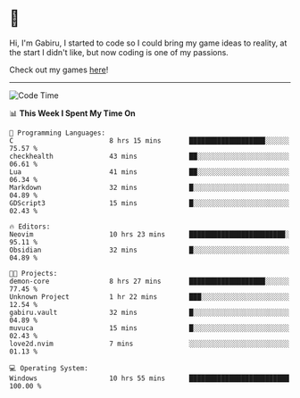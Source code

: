 # 🐀

Hi, I'm Gabiru, I started to code so I could bring my game ideas to reality, at the start I didn't like, but now coding is one of my passions.

Check out my games [here](https://gabiru.art/projetos/)!

---

<!--START_SECTION:waka-->
![Code Time](http://img.shields.io/badge/Code%20Time-445%20hrs%2059%20mins-blue)

📊 **This Week I Spent My Time On** 

```text
💬 Programming Languages: 
C                        8 hrs 15 mins       ███████████████████░░░░░░   75.57 % 
checkhealth              43 mins             ██░░░░░░░░░░░░░░░░░░░░░░░   06.61 % 
Lua                      41 mins             ██░░░░░░░░░░░░░░░░░░░░░░░   06.34 % 
Markdown                 32 mins             █░░░░░░░░░░░░░░░░░░░░░░░░   04.89 % 
GDScript3                15 mins             █░░░░░░░░░░░░░░░░░░░░░░░░   02.43 % 

🔥 Editors: 
Neovim                   10 hrs 23 mins      ████████████████████████░   95.11 % 
Obsidian                 32 mins             █░░░░░░░░░░░░░░░░░░░░░░░░   04.89 % 

🐱‍💻 Projects: 
demon-core               8 hrs 27 mins       ███████████████████░░░░░░   77.45 % 
Unknown Project          1 hr 22 mins        ███░░░░░░░░░░░░░░░░░░░░░░   12.54 % 
gabiru.vault             32 mins             █░░░░░░░░░░░░░░░░░░░░░░░░   04.89 % 
muvuca                   15 mins             █░░░░░░░░░░░░░░░░░░░░░░░░   02.43 % 
love2d.nvim              7 mins              ░░░░░░░░░░░░░░░░░░░░░░░░░   01.13 % 

💻 Operating System: 
Windows                  10 hrs 55 mins      █████████████████████████   100.00 % 
```


<!--END_SECTION:waka-->
